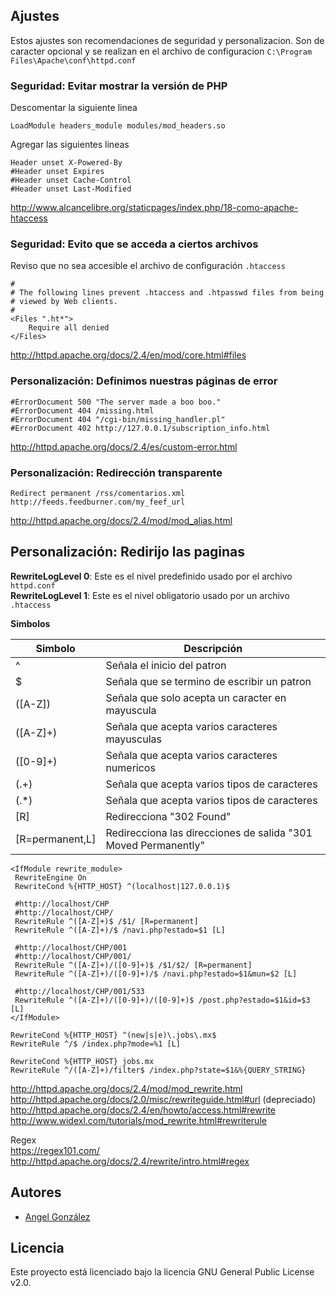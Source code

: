 ## Ajustes

Estos ajustes son recomendaciones de seguridad y personalizacion. Son de caracter opcional y se realizan en el archivo de configuracion `C:\Program Files\Apache\conf\httpd.conf`

### Seguridad: Evitar mostrar la versión de PHP

Descomentar la siguiente linea

~~~
LoadModule headers_module modules/mod_headers.so
~~~

Agregar las siguientes lineas

~~~
Header unset X-Powered-By
#Header unset Expires
#Header unset Cache-Control
#Header unset Last-Modified
~~~

http://www.alcancelibre.org/staticpages/index.php/18-como-apache-htaccess


### Seguridad: Evito que se acceda a ciertos archivos

Reviso que no sea accesible el archivo de configuración `.htaccess`

~~~
#
# The following lines prevent .htaccess and .htpasswd files from being 
# viewed by Web clients. 
#
<Files ".ht*">
    Require all denied
</Files>
~~~

http://httpd.apache.org/docs/2.4/en/mod/core.html#files

### Personalización: Definimos nuestras páginas de error

~~~
#ErrorDocument 500 "The server made a boo boo."
#ErrorDocument 404 /missing.html
#ErrorDocument 404 "/cgi-bin/missing_handler.pl"
#ErrorDocument 402 http://127.0.0.1/subscription_info.html
~~~

http://httpd.apache.org/docs/2.4/es/custom-error.html

### Personalización: Redirección transparente

~~~
Redirect permanent /rss/comentarios.xml http://feeds.feedburner.com/my_feef_url
~~~

http://httpd.apache.org/docs/2.4/mod/mod_alias.html

## Personalización: Redirijo las paginas

**RewriteLogLevel 0**: Este es el nivel predefinido usado por el archivo `httpd.conf`<br/>
**RewriteLogLevel 1**: Este es el nivel obligatorio usado por un archivo `.htaccess`

**Simbolos**

| Simbolo | Descripción |
| --- | --- |
| ^ | Señala el inicio del patron |
| $ | Señala que se termino de escribir un patron |
| ([A-Z]) | Señala que solo acepta un caracter en mayuscula |
| ([A-Z]+) | Señala que acepta varios caracteres mayusculas |
| ([0-9]+) | Señala que acepta varios caracteres numericos |
| (.+) | Señala que acepta varios tipos de caracteres |
| (.*) | Señala que acepta varios tipos de caracteres |
| [R] | Redirecciona "302 Found" |
| [R=permanent,L] | Redirecciona las direcciones de salida "301 Moved Permanently"  |

~~~
<IfModule rewrite_module>
 RewriteEngine On
 RewriteCond %{HTTP_HOST} ^(localhost|127.0.0.1)$
 
 #http://localhost/CHP
 #http://localhost/CHP/
 RewriteRule ^([A-Z]+)$ /$1/ [R=permanent]
 RewriteRule ^([A-Z]+)/$ /navi.php?estado=$1 [L]
 
 #http://localhost/CHP/001
 #http://localhost/CHP/001/
 RewriteRule ^([A-Z]+)/([0-9]+)$ /$1/$2/ [R=permanent]
 RewriteRule ^([A-Z]+)/([0-9]+)/$ /navi.php?estado=$1&mun=$2 [L]
 
 #http://localhost/CHP/001/533
 RewriteRule ^([A-Z]+)/([0-9]+)/([0-9]+)$ /post.php?estado=$1&id=$3 [L]
</IfModule>
~~~

~~~
RewriteCond %{HTTP_HOST} ^(new|s|e)\.jobs\.mx$
RewriteRule ^/$ /index.php?mode=%1 [L]
~~~

~~~
RewriteCond %{HTTP_HOST} jobs.mx
RewriteRule ^/([A-Z]+)/filter$ /index.php?state=$1&%{QUERY_STRING}
~~~

http://httpd.apache.org/docs/2.4/mod/mod_rewrite.html<br/>
http://httpd.apache.org/docs/2.0/misc/rewriteguide.html#url (depreciado)<br/>
http://httpd.apache.org/docs/2.4/en/howto/access.html#rewrite<br/>
http://www.widexl.com/tutorials/mod_rewrite.html#rewriterule<br/>

Regex<br/>
https://regex101.com/<br/>
http://httpd.apache.org/docs/2.4/rewrite/intro.html#regex<br/>

## Autores

* [Angel González](https://github.com/mgrc45)

## Licencia

Este proyecto está licenciado bajo la licencia GNU General Public License v2.0.
